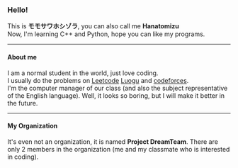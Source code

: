 ### Hello!

This is __**モモサワホシゾラ**__, you can also call me __**Hanatomizu**__  
Now, I'm learning C++ and Python, hope you can like my programs.  

---

#### About me
I am a normal student in the world, just love coding.  
I usually do the problems on [Leetcode](leetcode.com) [Luogu](luogu.com.cn) and [codeforces](codeforces.com).  
I'm the computer manager of our class (and also the subject representative of the English language).
Well, it looks so boring, but I will make it better in the future.

---

#### My Organization

It's even not an organization, it is named **__Project DreamTeam__**.
There are only 2 members in the organization (me and my classmate who is interested in coding).

